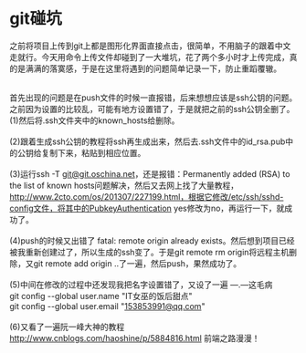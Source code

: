 # git碰坑
之前将项目上传到git上都是图形化界面直接点击，很简单，不用脑子的跟着中文走就行。今天用命令上传文件却碰到了一大堆坑，花了两个多小时才上传完成，真的是满满的落寞感，于是在这里将遇到的问题简单记录一下，防止重蹈覆辙。<br/><br/>

首先出现的问题是在push文件的时候一直报错，后来想想应该是ssh公钥的问题。之前因为设置的比较乱，可能有地方设置错了，于是就把之前的ssh公钥全删了。<br/>
(1)然后将.ssh文件夹中的known_hosts给删除。<br/><br/>
(2)跟着生成ssh公钥的教程将ssh再生成出来，然后去.ssh文件中的id_rsa.pub中的公钥给复制下来，粘贴到相应位置。<br/><br/>
(3)运行ssh -T git@git.oschina.net，还是报错：Permanently added (RSA) to the list of known hosts问题解决，然后又去网上找了大量教程，http://www.2cto.com/os/201307/227199.html，根据它修改/etc/ssh/sshd-config文件，将其中的PubkeyAuthentication yes修改为no，再运行一下，就成功了。<br/><br/>
(4)push的时候又出错了 fatal: remote origin already exists。然后想到项目已经被我重新创建过了，所以生成的ssh变了。于是git remote rm origin将远程主机删除，又git remote add origin ..了一遍，然后push，果然成功了。<br/><br/>
(5)中间在修改的过程中还发现我把名字设置错了，又设了一遍 —.—这毛病<br/>
    git config --global user.name "IT女巫的饭后甜点"<br/>
    git config --global user.email "153853991@qq.com"<br/><br/>
(6)又看了一遍阮一峰大神的教程 http://www.cnblogs.com/haoshine/p/5884816.html 前端之路漫漫！